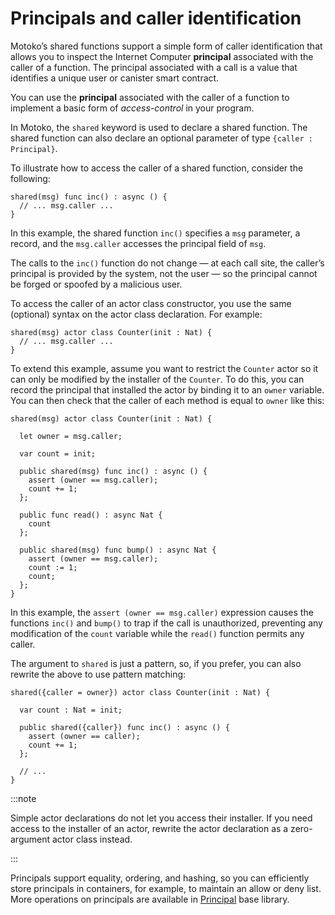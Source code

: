 # Principals and caller identification

Motoko’s shared functions support a simple form of caller identification that allows you to inspect the Internet Computer **principal** associated with the caller of a function. The principal associated with a call is a value that identifies a unique user or canister smart contract.

You can use the **principal** associated with the caller of a function to implement a basic form of *access-control* in your program.

In Motoko, the `shared` keyword is used to declare a shared function. The shared function can also declare an optional parameter of type `{caller : Principal}`.

To illustrate how to access the caller of a shared function, consider the following:

``` motoko
shared(msg) func inc() : async () {
  // ... msg.caller ...
}
```

In this example, the shared function `inc()` specifies a `msg` parameter, a record, and the `msg.caller` accesses the principal field of `msg`.

The calls to the `inc()` function do not change — at each call site, the caller’s principal is provided by the system, not the user — so the principal cannot be forged or spoofed by a malicious user.

To access the caller of an actor class constructor, you use the same (optional) syntax on the actor class declaration. For example:

``` motoko
shared(msg) actor class Counter(init : Nat) {
  // ... msg.caller ...
}
```

To extend this example, assume you want to restrict the `Counter` actor so it can only be modified by the installer of the `Counter`. To do this, you can record the principal that installed the actor by binding it to an `owner` variable. You can then check that the caller of each method is equal to `owner` like this:

``` motoko
shared(msg) actor class Counter(init : Nat) {

  let owner = msg.caller;

  var count = init;

  public shared(msg) func inc() : async () {
    assert (owner == msg.caller);
    count += 1;
  };

  public func read() : async Nat {
    count
  };

  public shared(msg) func bump() : async Nat {
    assert (owner == msg.caller);
    count := 1;
    count;
  };
}
```

In this example, the `assert (owner == msg.caller)` expression causes the functions `inc()` and `bump()` to trap if the call is unauthorized, preventing any modification of the `count` variable while the `read()` function permits any caller.

The argument to `shared` is just a pattern, so, if you prefer, you can also rewrite the above to use pattern matching:

``` motoko
shared({caller = owner}) actor class Counter(init : Nat) {

  var count : Nat = init;

  public shared({caller}) func inc() : async () {
    assert (owner == caller);
    count += 1;
  };

  // ...
}
```

:::note

Simple actor declarations do not let you access their installer. If you need access to the installer of an actor, rewrite the actor declaration as a zero-argument actor class instead.

:::

Principals support equality, ordering, and hashing, so you can efficiently store principals in containers, for example, to maintain an allow or deny list. More operations on principals are available in [Principal](../base-libraries/principal) base library.
